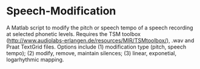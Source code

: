 # Speech-Modification
A Matlab script to modify the pitch or speech tempo of a speech recording at selected phonetic levels. Requires the TSM toolbox (http://www.audiolabs-erlangen.de/resources/MIR/TSMtoolbox/), .wav and Praat TextGrid files. Options include (1) modification type (pitch, speech tempo); (2) modify, remove, maintain silences; (3) linear, exponetial, logarhythmic mapping.
